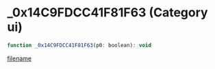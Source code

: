 # _0x14C9FDCC41F81F63 (Category ui)

```js
function _0x14C9FDCC41F81F63(p0: boolean): void
```

[filename](_0x14C9FDCC41F81F63_m.md ':include')